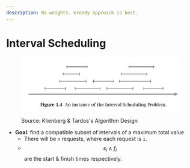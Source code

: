 ```yaml
---
description: No weights. Greedy approach is best.
---
```


# Interval Scheduling

<figure><img src="../../../.gitbook/assets/image (5) (1).png" alt=""><figcaption><p>Source: Klienberg &#x26; Tardos's Algorithm Design</p></figcaption></figure>

* **Goal**: find a compatible subset of intervals of a maximum total value
  * There will be `n` requests, where each request is `i`.&#x20;
  * $$s_i \land f_i$$ are the start & finish times respectively.

